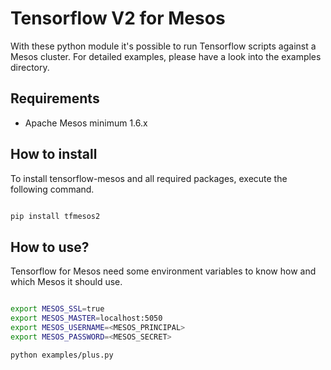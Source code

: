 # Tensorflow V2 for Mesos

With these python module it's possible to run Tensorflow scripts against a Mesos cluster. For 
detailed examples, please have a look into the examples directory.

## Requirements

- Apache Mesos minimum 1.6.x

## How to install

To install tensorflow-mesos and all required packages, execute the following command.

```bash

pip install tfmesos2

```

## How to use?

Tensorflow for Mesos need some environment variables to know how and which Mesos it should use.

```bash

export MESOS_SSL=true
export MESOS_MASTER=localhost:5050
export MESOS_USERNAME=<MESOS_PRINCIPAL>
export MESOS_PASSWORD=<MESOS_SECRET>

python examples/plus.py

```
